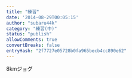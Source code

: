 ```yaml
---
title: "練習"
date: '2014-08-29T00:05:15'
author: "subaru44k"
category: "練習(中)"
status: "publish"
allowComments: true
convertBreaks: false
entryHash: "2f7727e05728b0fa965becb4cc890e62"
---
```

8kmジョグ
